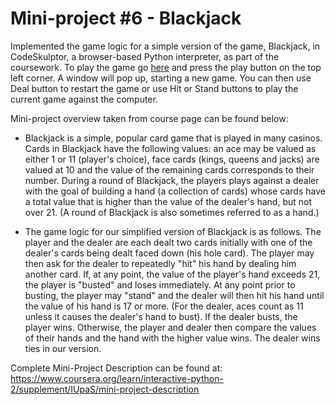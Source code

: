 # Mini-project #6 - Blackjack

Implemented the game logic for a simple version of the game, Blackjack, in CodeSkulptor, a browser-based Python interpreter, as part of the coursework. To play the game go [here](http://www.codeskulptor.org/#user46_dWgQVr8Y6Y_13.py) and press the play button on the top left corner. A window will pop up, starting a new game. You can then use Deal button to restart the game or use Hit or Stand buttons to play the current game against the computer.

Mini-project overview taken from course page can be found below:
* Blackjack is a simple, popular card game that is played in many casinos. Cards in Blackjack have the following values: an ace may be valued as either 1 or 11 (player's choice), face cards (kings, queens and jacks) are valued at 10 and the value of the remaining cards corresponds to their number. During a round of Blackjack, the players plays against a dealer with the goal of building a hand (a collection of cards) whose cards have a total value that is higher than the value of the dealer's hand, but not over 21. (A round of Blackjack is also sometimes referred to as a hand.)

* The game logic for our simplified version of Blackjack is as follows. The player and the dealer are each dealt two cards initially with one of the dealer's cards being dealt faced down (his hole card). The player may then ask for the dealer to repeatedly "hit" his hand by dealing him another card. If, at any point, the value of the player's hand exceeds 21, the player is "busted" and loses immediately. At any point prior to busting, the player may "stand" and the dealer will then hit his hand until the value of his hand is 17 or more. (For the dealer, aces count as 11 unless it causes the dealer's hand to bust). If the dealer busts, the player wins. Otherwise, the player and dealer then compare the values of their hands and the hand with the higher value wins. The dealer wins ties in our version.

Complete Mini-Project Description can be found at: <https://www.coursera.org/learn/interactive-python-2/supplement/IUpaS/mini-project-description>